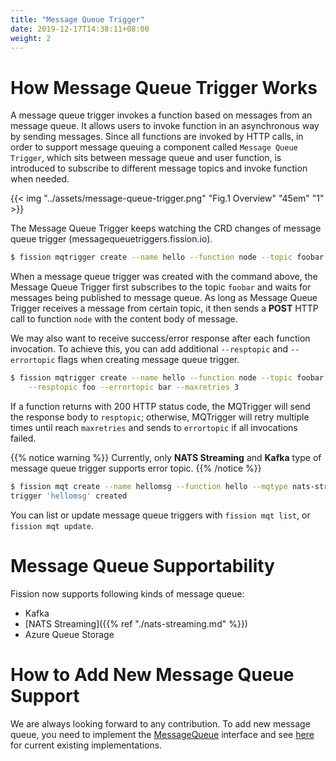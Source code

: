 ```yaml
---
title: "Message Queue Trigger"
date: 2019-12-17T14:38:11+08:00
weight: 2
---
```


# How Message Queue Trigger Works

A message queue trigger invokes a function based on messages from an
message queue. It allows users to invoke function in an asynchronous 
way by sending messages. Since all functions are invoked by HTTP calls, 
in order to support message queuing a component called `Message Queue Trigger`, 
which sits between message queue and user function, is introduced to subscribe 
to different message topics and invoke function when needed.

{{< img "../assets/message-queue-trigger.png" "Fig.1 Overview" "45em" "1" >}}

The Message Queue Trigger keeps watching the CRD changes of message queue trigger (messagequeuetriggers.fission.io).

```bash
$ fission mqtrigger create --name hello --function node --topic foobar
```

When a message queue trigger was created with the command above, the Message Queue 
Trigger first subscribes to the topic `foobar` and waits for messages being published 
to message queue. As long as Message Queue Trigger receives a message from certain topic, 
it then sends a **POST** HTTP call to function `node` with the content body of message.

We may also want to receive success/error response after each function invocation. 
To achieve this, you can add additional `--resptopic` and `--errortopic` flags when creating message queue trigger.

```bash
$ fission mqtrigger create --name hello --function node --topic foobar \
    --resptopic foo --errortopic bar --maxretries 3
```

If a function returns with 200 HTTP status code, the MQTrigger will send the response body to `resptopic`; otherwise, MQTrigger 
will retry multiple times until reach `maxretries` and sends to `errortopic` if all invocations failed.   

{{% notice warning %}}
Currently, only **NATS Streaming** and **Kafka** type of message queue trigger supports error topic.
{{% /notice %}}

```bash
$ fission mqt create --name hellomsg --function hello --mqtype nats-streaming --topic newfile --resptopic newfileresponse 
trigger 'hellomsg' created
```

You can list or update message queue triggers with `fission mqt list`,
or `fission mqt update`.

# Message Queue Supportability

Fission now supports following kinds of message queue:

* Kafka
* [NATS Streaming]({{% ref "./nats-streaming.md" %}}) 
* Azure Queue Storage

# How to Add New Message Queue Support

We are always looking forward to any contribution. To add new message queue, you need to implement 
the [MessageQueue](https://github.com/fission/fission/blob/master/pkg/mqtrigger/messageQueue/messageQueue.go#L50-L53) interface 
and see [here](https://github.com/fission/fission/tree/master/pkg/mqtrigger/messageQueue) for current existing implementations.
